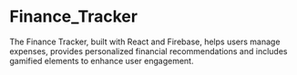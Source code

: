 

# Finance_Tracker
The Finance Tracker, built with React and Firebase, helps users manage expenses, provides personalized financial recommendations and includes gamified elements to enhance user engagement.

